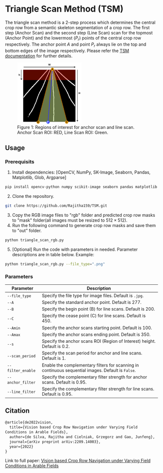 # Triangle Scan Method (TSM)

The triangle scan method is a 2-step process which determines the central crop row from a semantic skeleton segmentation of a crop row. The first step (Anchor Scan) and the second step (Line Scan) scan for the topmost (Anchor Point) and the lowermost ($P_{r}$) points of the central crop row respectively. The anchor point $A$ and point $P_{r}$ always lie on the top and bottom edges of the image respectively. Please refer the [TSM documentation](https://github.com/rajithadesilva/TSM/blob/main/media/tsm.md) for further details.

<figure>
  <img src="media/ROIs.png" alt="Alt Text" width="50%">
  <figcaption>Figure 1: Regions of interest for anchor scan and line scan. Anchor Scan ROI: RED, Line Scan ROI: Green. </figcaption>
</figure>

## Usage
### Prerequisits
1. Install dependencies: [OpenCV, NumPy, SK-Image, Seaborn, Pandas, Matplotlib, Glob, Argparse]
```bash
pip install opencv-python numpy scikit-image seaborn pandas matplotlib glob3 argparse
```
2. Clone the repository.
```bash
git clone https://github.com/Rajitha159/TSM.git
```
3. Copy the RGB image files to "rgb" folder and predicted crop row masks to "mask" folder(all images must be resized to $512 \times 512$).
4. Run the following command to generate crop row masks and save them to "out" folder.
```bash
python triangle_scan_rgb.py
```
5. [Optional] Run the code with parameters in needed. Parameter descriptions are in table below.
Example: 
```bash
python triangle_scan_rgb.py --file_type=".png"
```

### Parameters
| Parameter         | Description                                                                                     |
| ----------------- | ----------------------------------------------------------------------------------------------- |
| `--file_type`     | Specify the file type for image files. Default is `.jpg`.                                     |
| `--A`             | Specify the standard anchor point. Default is 277.                                           |
| `--B`             | Specify the begin point (B) for line scans. Default is 200.                                  |
| `--C`             | Specify the cease point (C) for line scans. Default is 450.                                 |
| `--Amin`          | Specify the anchor scans starting point. Default is 100.                                    |
| `--Amax`          | Specify the anchor scans ending point. Default is 350.                                      |
| `--s`             | Specify the anchor scans ROI (Region of Interest) height. Default is 0.2.                   |
| `--scan_period`   | Specify the scan period for anchor and line scans. Default is 1.                            |
| `--filter_enable` | Enable the complementary filters for scanning in continuous sequential images. Default is `False`. |
| `--anchor_filter` | Specify the complementary filter strength for anchor scans. Default is 0.95.                |
| `--line_filter`   | Specify the complementary filter strength for line scans. Default is 0.95.                  |

## Citation

```
@article{de2022vision,
  title={Vision based Crop Row Navigation under Varying Field Conditions in Arable Fields},
  author={de Silva, Rajitha and Cielniak, Grzegorz and Gao, Junfeng},
  journal={arXiv preprint arXiv:2209.14003},
  year={2022}
}
```

Link to full paper: [Vision based Crop Row Navigation under Varying Field Conditions in Arable Fields](https://arxiv.org/pdf/2209.14003.pdf)
